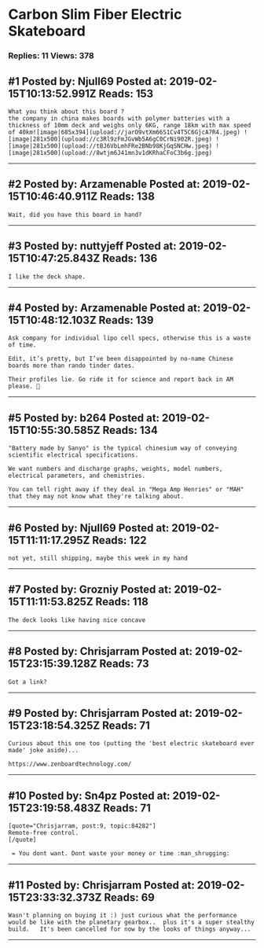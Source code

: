 # Carbon Slim Fiber Electric Skateboard

### Replies: 11 Views: 378

## \#1 Posted by: Njull69 Posted at: 2019-02-15T10:13:52.991Z Reads: 153

```
What you think about this board ? 
the company in china makes boards with polymer batteries with a thickness of 10mm deck and weighs only 6KG, range 18km with max speed of 40km![image|685x394](upload://jarO9vtXm66S1Cv4T5C6GjcA7R4.jpeg) ![image|281x500](upload://c3Rl9zFmJGvWb5A6gC0CrNi902R.jpeg) ![image|281x500](upload://tBJ6VbLmhFRe2BNb98KjGqSNCHw.jpeg) ![image|281x500](upload://8wtjm6J41mn3v1dKRhaCFoC3b6g.jpeg)
```

---
## \#2 Posted by: Arzamenable Posted at: 2019-02-15T10:46:40.911Z Reads: 138

```
Wait, did you have this board in hand?
```

---
## \#3 Posted by: nuttyjeff Posted at: 2019-02-15T10:47:25.843Z Reads: 136

```
I like the deck shape.
```

---
## \#4 Posted by: Arzamenable Posted at: 2019-02-15T10:48:12.103Z Reads: 139

```
Ask company for individual lipo cell specs, otherwise this is a waste of time.

Edit, it’s pretty, but I’ve been disappointed by no-name Chinese boards more than rando tinder dates. 

Their profiles lie. Go ride it for science and report back in AM please. 🤙
```

---
## \#5 Posted by: b264 Posted at: 2019-02-15T10:55:30.585Z Reads: 134

```
"Battery made by Sanyo" is the typical chinesium way of conveying scientific electrical specifications.

We want numbers and discharge graphs, weights, model numbers, electrical parameters, and chemistries.

You can tell right away if they deal in "Mega Amp Henries" or "MAH" that they may not know what they're talking about.
```

---
## \#6 Posted by: Njull69 Posted at: 2019-02-15T11:11:17.295Z Reads: 122

```
not yet, still shipping, maybe this week in my hand
```

---
## \#7 Posted by: Grozniy Posted at: 2019-02-15T11:11:53.825Z Reads: 118

```
The deck looks like having nice concave
```

---
## \#8 Posted by: Chrisjarram Posted at: 2019-02-15T23:15:39.128Z Reads: 73

```
Got a link?
```

---
## \#9 Posted by: Chrisjarram Posted at: 2019-02-15T23:18:54.325Z Reads: 71

```
Curious about this one too (putting the 'best electric skateboard ever made' joke aside)...

https://www.zenboardtechnology.com/
```

---
## \#10 Posted by: Sn4pz Posted at: 2019-02-15T23:19:58.483Z Reads: 71

```
[quote="Chrisjarram, post:9, topic:84282"]
Remote-free control.
[/quote]

 = You dont want. Dont waste your money or time :man_shrugging:
```

---
## \#11 Posted by: Chrisjarram Posted at: 2019-02-15T23:33:32.373Z Reads: 69

```
Wasn't planning on buying it :) just curious what the performance would be like with the planetary gearbox..  plus it's a super stealthy build.   It's been cancelled for now by the looks of things anyway...
```

---
